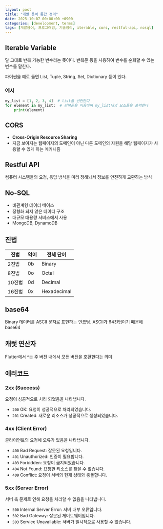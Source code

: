 ```yaml
---
layout: post
title: "개발 용어 통합 정리"
date: 2025-10-07 00:00:00 +0900
categories: [development, terms]
tags: [개발용어, 프로그래밍, 기술정리, iterable, cors, restful-api, nosql]
---
```


## Iterable Variable

말 그대로 반복 가능한 변수라는 뜻이다.
반복문 등을 사용하여 변수를 순회할 수 있는 변수를 말한다.

파이썬을 예로 들면 List, Tuple, String, Set, Dictionary 등이 있다.

### 예시

```python
my_list = [1, 2, 3, 4]  # list를 선언한다
for element in my_list:  # 반복문을 이용하여 my_list내의 요소들을 출력한다
    print(element)
```

## CORS

- **Cross-Origin Resource Sharing**
- 지금 보여지는 웹페이지의 도메인이 아닌 다른 도메인의 자원을 해당 웹페이지가 사용할 수 있게 하는 메커니즘

## Restful API

컴퓨터 시스템들의 요청, 응답 방식을 미리 정해놔서 정보를 안전하게 교환하는 방식

## No-SQL

- 비관계형 데이터 베이스
- 정형화 되지 않은 데이터 구조
- 대규모 대용량 서비스에서 사용
- MongoDB, DynamoDB

## 진법

| 진법 | 약어 | 전체 단어 |
|------|------|-----------|
| 2진법 | 0b | Binary |
| 8진법 | 0o | Octal |
| 10진법 | 0d | Decimal |
| 16진법 | 0x | Hexadecimal |

## base64

Binary 데이터를 ASCII 문자로 표현하는 인코딩.
ASCII가 64진법이기 때문에 base64

## 캐럿 연산자

Flutter에서 ^는 주 버전 내에서 모든 버전을 호환한다는 의미

## 에러코드

### 2xx (Success)
요청이 성공적으로 처리 되었음을 나타냅니다.
- `200` OK: 요청이 성공적으로 처리되었습니다.
- `201` Created: 새로운 리소스가 성공적으로 생성되었습니다.

### 4xx (Client Error)
클라이언트의 요청에 오류가 있음을 나타냅니다.
- `400` Bad Request: 잘못된 요청입니다.
- `401` Unauthorized: 인증이 필요합니다.
- `403` Forbidden: 요청이 금지되었습니다.
- `404` Not Found: 요청한 리소스를 찾을 수 없습니다.
- `409` Conflict: 요청이 서버의 현재 상태와 충돌합니다.

### 5xx (Server Error)
서버 측 문제로 인해 요청을 처리할 수 없음을 나타냅니다.
- `500` Internal Server Error: 서버 내부 오류입니다.
- `502` Bad Gateway: 잘못된 게이트웨이입니다.
- `503` Service Unavailable: 서버가 일시적으로 사용할 수 없습니다.
